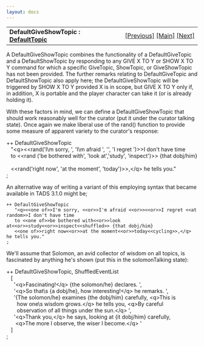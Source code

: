 ```yaml
---
layout: docs
---
```

<table width="100%" data-border="0" data-cellspacing="0"
data-cellpadding="3" data-bgcolor="#C0C0C0">
<colgroup>
<col style="width: 50%" />
<col style="width: 50%" />
</colgroup>
<tbody>
<tr>
<td style="text-align: left;"><strong>DefaultGiveShowTopic : <a
href="defaulttopics-overview.html">DefaultTopic</a><br />
</strong></td>
<td style="text-align: right;"><a
href="defaultshowtopic.html">[Previous]</a> <a
href="generalintroduction.html">[Main]</a> <a
href="defaultaskfortopic.html">[Next]</a></td>
</tr>
</tbody>
</table>

  
A DefaultGiveShowTopic combines the functionality of a DefaultGiveTopic
and a DefaultShowTopic by responding to any GIVE X TO Y or SHOW X TO Y
command for which a specific GiveTopic, ShowTopic, or GiveShowTopic has
not been provided. The further remarks relating to DefaultGiveTopic and
DefaultShowTopic also apply here; the DefaultGiveShowTopic will be
triggered by SHOW X TO Y provided X is in scope, but GIVE X TO Y only
if, in addition, X is portable and the player character can take it (or
is already holding it).  
  
With these factors in mind, we can define a DefaultGiveShowTopic that
should work reasonably well for the curator (put it under the curator
talking state). Once again we make liberal use of the rand() function to
provide some measure of apparent variety to the curator's response:  
  
++ DefaultGiveShowTopic  
   "\<q\>\<\<rand('I\\m sorry, ', 'I\\m afraid ', '', 'I regret
')\>\>I don't have time   
   to \<\<rand ('be bothered with', 'look at','study', 'inspect')\>\> {that dobj/him}   
   \<\<rand('right now', 'at the moment', 'today')\>\>,\</q\> he tells you."  
;  
  
An alternative way of writing a variant of this employing syntax that
became available in TADS 3.1.0 might be;  

    ++ DefaultGiveShowTopic
       "<q><<one of>>I'm sorry, <<or>>I'm afraid <<or>><<or>>I regret <<at random>>I don't have time 
       to <<one of>>be bothered with<<or>>look at<<or>>study<<or>>inspect<<shuffled>> {that dobj/him} 
       <<one of>>right now<<or>>at the moment<<or>>today<<cycling>>,</q> he tells you."
    ;

  
  
We'll assume that Solomon, an avid collector of wisdom on all topics, is
fascinated by anything he's shown (put this in the solomonTalking
state):  
  
++ DefaultGiveShowTopic, ShuffledEventList     
   \[  
     '\<q\>Fascinating!\</q\> {the solomon/he} declares. ',  
     '\<q\>So that\\s {a dobj/he}, how interesting!\</q\> he remarks. ',  
     '{The solomon/he} examines {the dobj/him} carefully, \<q\>This is  
       how one\\s wisdom grows.\</q\> he tells you, \<q\>By careful  
       observation of all things under the sun.\</q\> ',         
     '\<q\>Thank you,\</q\> he says, looking at {it dobj/him} carefully,  
      \<q\>The more I observe, the wiser I become.\</q\> '  
   \]  
;  
  
